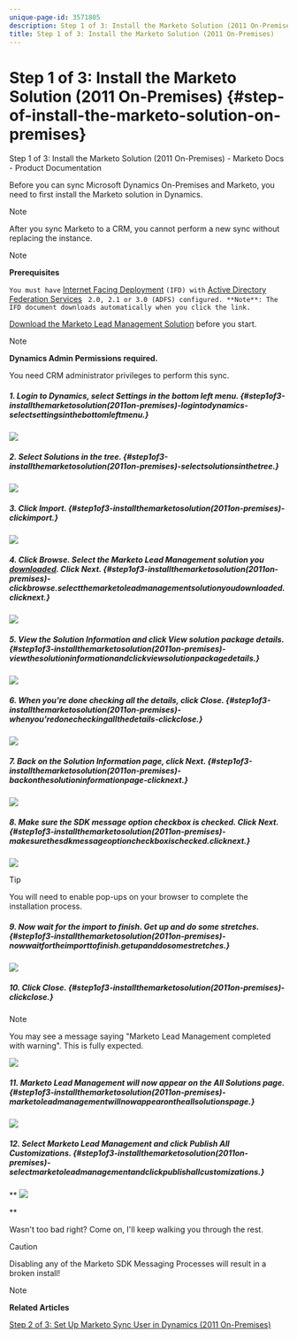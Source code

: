```yaml
---
unique-page-id: 3571805
description: Step 1 of 3: Install the Marketo Solution (2011 On-Premises) - Marketo Docs - Product Documentation
title: Step 1 of 3: Install the Marketo Solution (2011 On-Premises)
---
```


# Step 1 of 3: Install the Marketo Solution (2011 On-Premises) {#step-of-install-the-marketo-solution-on-premises}

Step 1 of 3: Install the Marketo Solution (2011 On-Premises) - Marketo Docs - Product Documentation

Before you can sync Microsoft Dynamics On-Premises and Marketo, you need to first install the Marketo solution in Dynamics.

>[!NOTE]
>
>After you sync Marketo to a CRM, you cannot perform a new sync without replacing the instance.

>[!NOTE]
>
>**Prerequisites**
>
>`You must have` [Internet Facing Deployment](http://www.microsoft.com/en-us/download/confirmation.aspx?id=41701) `(IFD) with` [Active Directory Federation Services](https://msdn.microsoft.com/en-us/library/bb897402.aspx) ` 2.0, 2.1 or 3.0 (ADFS) configured. **Note**: The IFD document downloads automatically when you click the link.`
>
>[Download the Marketo Lead Management Solution](../../../../../../welcome-to-marketo-docs/product-docs/crm-sync/microsoft-dynamics-sync/sync-setup/download-the-marketo-lead-management-solution.md) before you start.

>[!NOTE]
>
>**Dynamics Admin Permissions required.**
>
>You need CRM administrator privileges to perform this sync.

##### 1. Login to Dynamics, select Settings in the bottom left menu. {#step1of3-installthemarketosolution(2011on-premises)-logintodynamics-selectsettingsinthebottomleftmenu.}

![](assets/image2015-4-2-11-3a32-3a53.png)

##### 2. Select Solutions in the tree. {#step1of3-installthemarketosolution(2011on-premises)-selectsolutionsinthetree.}

![](assets/image2015-4-2-11-3a35-3a28.png)

##### 3. Click Import. {#step1of3-installthemarketosolution(2011on-premises)-clickimport.}

![](assets/image2015-4-2-11-3a37-3a33.png)

##### 4. Click Browse. Select the Marketo Lead Management solution you [downloaded](../../../../../../welcome-to-marketo-docs/product-docs/crm-sync/microsoft-dynamics-sync/sync-setup/download-the-marketo-lead-management-solution.md). Click Next. {#step1of3-installthemarketosolution(2011on-premises)-clickbrowse.selectthemarketoleadmanagementsolutionyoudownloaded.clicknext.}

![](assets/image2015-4-2-11-3a40-3a33.png)

##### 5. View the Solution Information and click View solution package details. {#step1of3-installthemarketosolution(2011on-premises)-viewthesolutioninformationandclickviewsolutionpackagedetails.}

![](assets/image2015-11-18-11-3a12-3a8.png)

##### 6. When you're done checking all the details, click Close. {#step1of3-installthemarketosolution(2011on-premises)-whenyou'redonecheckingallthedetails-clickclose.}

![](assets/image2015-10-9-14-3a57-3a3.png)

##### 7. Back on the Solution Information page, click Next. {#step1of3-installthemarketosolution(2011on-premises)-backonthesolutioninformationpage-clicknext.}

![](assets/image2015-4-2-11-3a41-3a48.png)

##### 8. Make sure the SDK message option checkbox is checked. Click Next. {#step1of3-installthemarketosolution(2011on-premises)-makesurethesdkmessageoptioncheckboxischecked.clicknext.}

![](assets/image2015-4-2-11-3a42-3a37.png)

>[!TIP]
>
>You will need to enable pop-ups on your browser to complete the installation process.

##### 9. Now wait for the import to finish. Get up and do some stretches. {#step1of3-installthemarketosolution(2011on-premises)-nowwaitfortheimporttofinish.getupanddosomestretches.}

![](assets/image2015-4-2-11-3a43-3a51.png)

##### 10. Click Close. {#step1of3-installthemarketosolution(2011on-premises)-clickclose.}

>[!NOTE]
>
>You may see a message saying "Marketo Lead Management completed with warning". This is fully expected.

![](assets/image2015-4-2-11-3a44-3a44.png)  

##### 11. Marketo Lead Management will now appear on the All Solutions page. {#step1of3-installthemarketosolution(2011on-premises)-marketoleadmanagementwillnowappearontheallsolutionspage.}

![](assets/image2015-4-2-11-3a46-3a55.png)

##### 12. Select Marketo Lead Management and click Publish All Customizations. {#step1of3-installthemarketosolution(2011on-premises)-selectmarketoleadmanagementandclickpublishallcustomizations.}

** ![](assets/image2015-4-2-11-3a48-3a21.png)

**

Wasn't too bad right? Come on, I'll keep walking you through the rest.

>[!CAUTION]
>
>Disabling any of the Marketo SDK Messaging Processes will result in a broken install!

>[!NOTE]
>
>**Related Articles**
>
>[Step 2 of 3: Set Up Marketo Sync User in Dynamics (2011 On-Premises)](step-2-of-3-set-up-marketo-sync-user-in-dynamics-(2011-on-premises).md)


